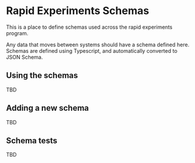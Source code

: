# Rapid Experiments Schemas

This is a place to define schemas used across the rapid experiments program.

Any data that moves between systems should have a schema defined here. Schemas
are defined using Typescript, and automatically converted to JSON Schema.

## Using the schemas

TBD

## Adding a new schema

TBD

## Schema tests

TBD

